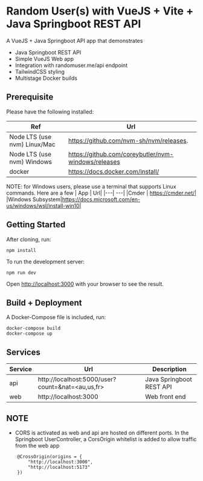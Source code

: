 # Random User(s) with VueJS + Vite + Java Springboot REST API

A VueJS + Java Springboot API app that demonstrates

- Java Springboot REST API
- Simple VueJS Web app
- Integration with randomuser.me/api endpoint
- TailwindCSS styling
- Multistage Docker builds

## Prerequisite

Please have the following installed:

| Ref                          | Url                                                 |
| ---------------------------- | --------------------------------------------------- |
| Node LTS (use nvm) Linux/Mac | https://github.com/nvm-sh/nvm/releases.             |
| Node LTS (use nvm) Windows   | https://github.com/coreybutler/nvm-windows/releases |
| docker                       | https://docs.docker.com/install/                    |

NOTE: for Windows users, please use a terminal that supports Linux commands. Here are a few
| App | Url|
|---| ---|
|Cmder | https://cmder.net/|
|Windows Subsystem|https://docs.microsoft.com/en-us/windows/wsl/install-win10|

## Getting Started

After cloning, run:

```
npm install
```

To run the development server:

```
npm run dev
```

Open [http://localhost:3000](http://localhost:3000) with your browser to see the result.

## Build + Deployment

A Docker-Compose file is included, run:

```
docker-compose build
docker-compose up
```

## Services

| Service | Url                                                   | Description              |
| ------- | ----------------------------------------------------- | ------------------------ |
| api     | http://localhost:5000/user?count=<int>&nat=<au,us,fr> | Java Springboot REST API|
| web     | http://localhost:3000                                 | Web front end            |


## NOTE
- CORS is activated as web and api are hosted on different ports. In the Springboot UserController, a CorsOrigin whitelist is added to allow traffic from the web app
```
    @CrossOrigin(origins = {
        "http://localhost:3000",
        "http://localhost:5173"
    })
```